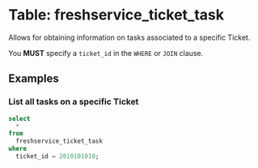 # Table: freshservice_ticket_task

Allows for obtaining information on tasks associated to a specific Ticket.

You **MUST** specify a `ticket_id` in the `WHERE` or `JOIN` clause.

## Examples

### List all tasks on a specific Ticket

```sql
select
  *
from
  freshservice_ticket_task
where
  ticket_id = 2010101010;
```
